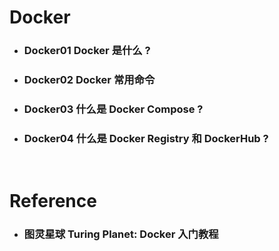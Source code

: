Docker
=====
* ### Docker01 Docker 是什么 ?
* ### Docker02 Docker 常用命令
* ### Docker03 什么是 Docker Compose ?
* ### Docker04 什么是 Docker Registry 和 DockerHub ?
<br />

Reference
=====
* ### 图灵星球 Turing Planet: Docker 入门教程
